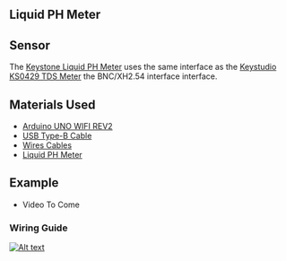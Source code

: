 ## Liquid PH Meter

## Sensor
The [Keystone Liquid PH Meter](https://amzn.to/3nIqxDc) uses the same interface as the [Keystudio KS0429 TDS Meter](https://goprogro.com/code/ks0429-tds-meter/) the BNC/XH2.54 interface interface.

## Materials Used
 - [Arduino UNO WIFI REV2](https://amzn.to/3bXp0qw) 
 - [USB Type-B Cable](https://amzn.to/3yrHfMk) 
 - [Wires Cables](https://amzn.to/3ykkRnR) 
 - [Liquid PH Meter](https://amzn.to/3nIqxDc)

    
## Example
- Video To Come

### Wiring Guide
[![Alt text](https://goprogro.com/wp-content/uploads/2022/07/keystone-ph-meter-arduino-sm.png "Title")](https://goprogro.com/code/liquid-ph-meter/)
